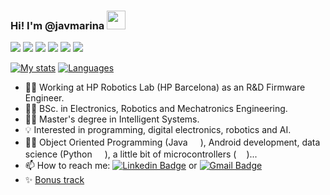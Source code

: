 ### Hi! I'm @javmarina <img src="https://media.giphy.com/media/WUlplcMpOCEmTGBtBW/giphy.gif" width="30">

![](https://img.shields.io/badge/OS-Windows_10-informational?style=flat-square&logo=Windows&logoColor=white&color=0078D6) ![](https://img.shields.io/badge/OS-Ubuntu_18.04-informational?style=flat-square&logo=Ubuntu&logoColor=white&color=E95420) ![](https://img.shields.io/badge/Code-Android-informational?style=flat-square&logo=Android&logoColor=white&color=3DDC84) ![](https://img.shields.io/badge/Code-Java-informational?style=flat-square&logo=Java&logoColor=white&color=b07219) ![](https://img.shields.io/badge/Code-Python-informational?style=flat-square&logo=Python&logoColor=white&color=3572A5) ![](https://img.shields.io/badge/Code-C-informational?style=flat-square&logo=c&logoColor=white&color=A8B9CC)

[![My stats](https://github-readme-stats.vercel.app/api?username=javmarina&show_icons=true&theme=vue&count_private=true)](https://github.com/anuraghazra/github-readme-stats)
[![Languages](https://github-readme-stats.vercel.app/api/top-langs/?username=javmarina&theme=vue&count_private=true)](https://github.com/anuraghazra/github-readme-stats)

* 👨‍💻 Working at HP Robotics Lab (HP Barcelona) as an R&D Firmware Engineer.
* 👨‍🎓 BSc. in Electronics, Robotics and Mechatronics Engineering.
* 👨‍🎓 Master's degree in Intelligent Systems.
* 💡 Interested in programming, digital electronics, robotics and AI.
* 👨‍💻 Object Oriented Programming (Java <img src="https://cdn.jsdelivr.net/npm/programming-languages-logos/src/java/java.png" height="16">), Android development, data science (Python <img src="https://cdn.jsdelivr.net/npm/programming-languages-logos/src/python/python.png" height="16">), a little bit of microcontrollers (<img src="https://cdn.jsdelivr.net/npm/programming-languages-logos/src/c/c.png" height="16">)...
* 📫 How to reach me: [![Linkedin Badge](https://img.shields.io/badge/-javmarina-blue?style=flat-square&logo=Linkedin&logoColor=white&link=https://www.linkedin.com/in/javier-marina-miranda-1a12111a0/)](https://www.linkedin.com/in/javier-marina-miranda-1a12111a0/) or [![Gmail Badge](https://img.shields.io/badge/-javmarina@gmail.com-c14438?style=flat-square&logo=Gmail&logoColor=white&link=mailto:javmarina+G@gmail.com)](mailto:javmarina+G@gmail.com)
* ✨ [Bonus track](https://gist.github.com/javmarina)


<!--
**javmarina/javmarina** is a ✨ _special_ ✨ repository because its `README.md` (this file) appears on your GitHub profile.

Here are some ideas to get you started:

- 🔭 I’m currently working on ...
- 🌱 I’m currently learning ...
- 👯 I’m looking to collaborate on ...
- 🤔 I’m looking for help with ...
- 💬 Ask me about ...
- 📫 How to reach me: ...
- 😄 Pronouns: ...
- ⚡ Fun fact: ...
-->
